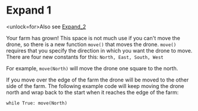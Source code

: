 # Expand 1
<unlock=for>Also see [Expand_2](docs/unlocks/expand_2.md)

</unlock>Your farm has grown! This space is not much use if you can't move the drone, so there is a new function `move()` that moves the drone. `move()` requires that you specify the direction in which you want the drone to move. There are four new constants for this: `North, East, South, West`

For example, `move(North)` will move the drone one square to the north.

If you move over the edge of the farm the drone will be moved to the other side of the farm.
The following example code will keep moving the drone north and wrap back to the start when it reaches the edge of the farm:

`while True:
	move(North)`
